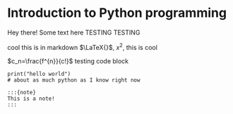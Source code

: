 # Introduction to Python programming

Hey there! Some text here
TESTING TESTING

cool this is in markdown
$\LaTeX{}$, $x^2$, this is cool 

$c_n=\frac{f^{n}}{c!}$
testing code block

```
print("hello world")
# about as much python as I know right now

:::{note}
This is a note!
:::
```
```{tableofcontents}
```
